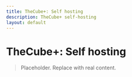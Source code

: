```yaml
---
title: TheCube+: Self hosting
description: TheCube+ self-hosting
layout: default
---
```

# TheCube+: Self hosting

> Placeholder. Replace with real content.
